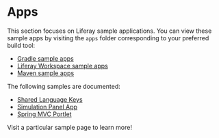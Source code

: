 # Apps [](id=apps)

This section focuses on Liferay sample applications. You can view these sample
apps by visiting the `apps` folder corresponding to your preferred build tool:

- [Gradle sample apps](https://github.com/liferay/liferay-blade-samples/tree/master/gradle/apps)
- [Liferay Workspace sample apps](https://github.com/liferay/liferay-blade-samples/tree/master/liferay-workspace/apps)
- [Maven sample apps](https://github.com/liferay/liferay-blade-samples/tree/master/maven/apps)

The following samples are documented:

- [Shared Language Keys](shared-language-keys)
- [Simulation Panel App](simulation-panel-app)
- [Spring MVC Portlet](spring-mvc-portlet)

Visit a particular sample page to learn more!
